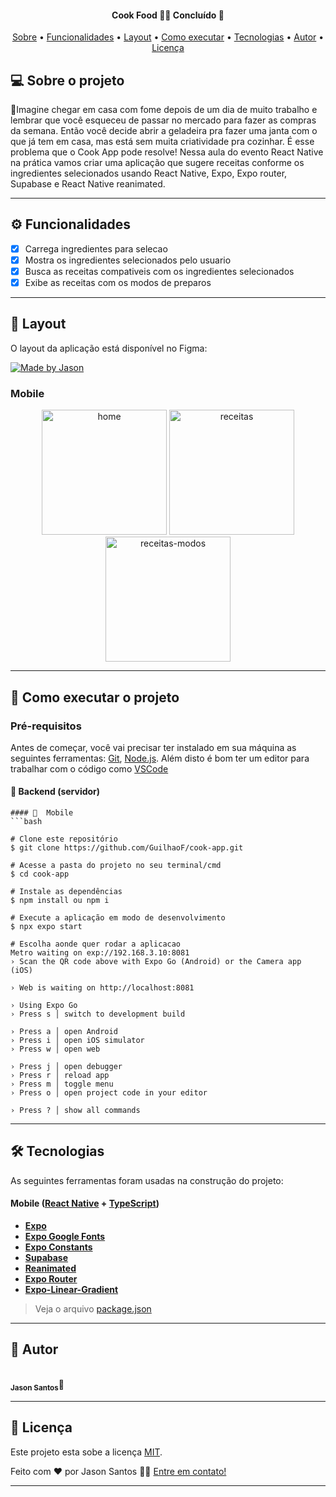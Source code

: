 
<h4 align="center"> 
	  Cook Food 🍔🥗 Concluído 🚀 
</h4>

<p align="center">
 <a href="#-sobre-o-projeto">Sobre</a> •
 <a href="#-funcionalidades">Funcionalidades</a> •
 <a href="#-layout">Layout</a> • 
 <a href="#-como-executar-o-projeto">Como executar</a> • 
 <a href="#-tecnologias">Tecnologias</a> • 
 <a href="#-autor">Autor</a> • 
 <a href="#user-content--licença">Licença</a>
</p>


## 💻 Sobre o projeto

🥗Imagine chegar em casa com fome depois de um dia de muito trabalho e lembrar que você esqueceu de passar no mercado para fazer as compras da semana. Então você decide abrir a geladeira pra fazer uma janta com o que já tem em casa, mas está sem muita criatividade pra cozinhar. É esse problema que o Cook App pode resolve! Nessa aula do evento React Native na prática vamos criar uma aplicação que sugere receitas conforme os ingredientes selecionados usando React Native, Expo, Expo router, Supabase e React Native reanimated.

---

## ⚙️ Funcionalidades

- [x] Carrega ingredientes para selecao 
- [x] Mostra os ingredientes selecionados pelo usuario
- [x] Busca as receitas compativeis com os ingredientes selecionados 
- [x] Exibe as receitas com os modos de preparos

---

## 🎨 Layout

O layout da aplicação está disponível no Figma:

<a href='https://www.figma.com/community/file/1346604268107725445'>
  <img alt="Made by Jason" src="https://img.shields.io/badge/Acessar%20Layout%20-Figma-%2304D361">
</a>


### Mobile

<p align="center">
  <img alt="home" title="home" src="https://github.com/GuilhaoF/cook-app/assets/67026555/3148d80d-44da-451a-8992-0f1544631076" width="200px">
  <img alt="receitas" title="receitas" src="https://github.com/GuilhaoF/cook-app/assets/67026555/29a287b4-59e1-4c7e-bfb1-a22734d01fcc" width="200px">
  <img alt="receitas-modos" title="modos de preparo" src="https://github.com/GuilhaoF/cook-app/assets/67026555/c7d9753a-4218-4e2b-8016-d52b6d42ccee" width="200px">
</p>

---

## 🚀 Como executar o projeto


### Pré-requisitos

Antes de começar, você vai precisar ter instalado em sua máquina as seguintes ferramentas:
[Git](https://git-scm.com), [Node.js](https://nodejs.org/en/). 
Além disto é bom ter um editor para trabalhar com o código como [VSCode](https://code.visualstudio.com/)

#### 🎲  Backend (servidor)

```
#### 📱  Mobile 
```bash

# Clone este repositório
$ git clone https://github.com/GuilhaoF/cook-app.git

# Acesse a pasta do projeto no seu terminal/cmd
$ cd cook-app

# Instale as dependências
$ npm install ou npm i 

# Execute a aplicação em modo de desenvolvimento
$ npx expo start 

# Escolha aonde quer rodar a aplicacao
Metro waiting on exp://192.168.3.10:8081
› Scan the QR code above with Expo Go (Android) or the Camera app (iOS)

› Web is waiting on http://localhost:8081

› Using Expo Go
› Press s │ switch to development build

› Press a │ open Android
› Press i │ open iOS simulator
› Press w │ open web

› Press j │ open debugger
› Press r │ reload app
› Press m │ toggle menu
› Press o │ open project code in your editor

› Press ? │ show all commands

```
---

## 🛠 Tecnologias

As seguintes ferramentas foram usadas na construção do projeto:

#### [](https://github.com/GuilhaoF/cook-app)**Mobile**  ([React Native](http://www.reactnative.com/)  +  [TypeScript](https://www.typescriptlang.org/))

-   **[Expo](https://expo.io/)**
-   **[Expo Google Fonts](https://github.com/expo/google-fonts)**
-   **[Expo Constants](https://docs.expo.io/versions/latest/sdk/constants/)**
-   **[Supabase](https://supabase.com/docs)**
-   **[Reanimated](https://docs.swmansion.com/react-native-reanimated/)**
-   **[Expo Router](https://docs.expo.dev/router/introduction/)**
-   **[Expo-Linear-Gradient](https://docs.expo.dev/versions/latest/sdk/linear-gradient/)**

> Veja o arquivo  [package.json](https://github.com/GuilhaoF/cook-app/blob/master/package.json)

---

## 🦸 Autor

 <br />
 <sub><b>Jason Santos</b></sub></a>🚀</a>
 <br />


---

## 📝 Licença

Este projeto esta sobe a licença [MIT](./LICENSE).

Feito com ❤️ por Jason Santos 👋🏽 [Entre em contato!](https://www.linkedin.com/in/jason-everton/)

---
